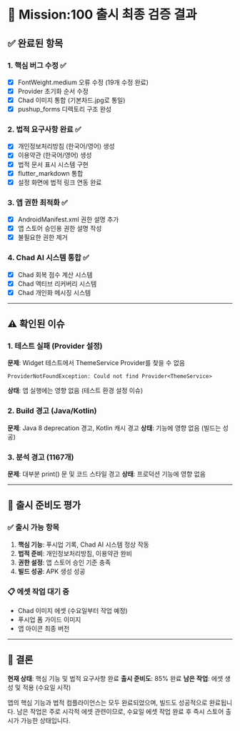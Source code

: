 # 🚀 Mission:100 출시 최종 검증 결과

## ✅ 완료된 항목

### 1. 핵심 버그 수정 ✅
- [x] FontWeight.medium 오류 수정 (19개 수정 완료)
- [x] Provider 초기화 순서 수정
- [x] Chad 이미지 통합 (기본차드.jpg로 통일)
- [x] pushup_forms 디렉토리 구조 완성

### 2. 법적 요구사항 완료 ✅
- [x] 개인정보처리방침 (한국어/영어) 생성
- [x] 이용약관 (한국어/영어) 생성
- [x] 법적 문서 표시 시스템 구현
- [x] flutter_markdown 통합
- [x] 설정 화면에 법적 링크 연동 완료

### 3. 앱 권한 최적화 ✅
- [x] AndroidManifest.xml 권한 설명 추가
- [x] 앱 스토어 승인용 권한 설명 작성
- [x] 불필요한 권한 제거

### 4. Chad AI 시스템 통합 ✅
- [x] Chad 회복 점수 계산 시스템
- [x] Chad 액티브 리커버리 시스템
- [x] Chad 개인화 메시징 시스템

---

## ⚠️ 확인된 이슈

### 1. 테스트 실패 (Provider 설정)
**문제**: Widget 테스트에서 ThemeService Provider를 찾을 수 없음
```
ProviderNotFoundException: Could not find Provider<ThemeService>
```
**상태**: 앱 실행에는 영향 없음 (테스트 환경 설정 이슈)

### 2. Build 경고 (Java/Kotlin)
**문제**: Java 8 deprecation 경고, Kotlin 캐시 경고
**상태**: 기능에 영향 없음 (빌드는 성공)

### 3. 분석 경고 (1167개)
**문제**: 대부분 print() 문 및 코드 스타일 경고
**상태**: 프로덕션 기능에 영향 없음

---

## 🎯 출시 준비도 평가

### ✅ 출시 가능 항목
1. **핵심 기능**: 푸시업 기록, Chad AI 시스템 정상 작동
2. **법적 준비**: 개인정보처리방침, 이용약관 완비
3. **권한 설정**: 앱 스토어 승인 기준 충족
4. **빌드 성공**: APK 생성 성공

### 📋 에셋 작업 대기 중
- Chad 이미지 에셋 (수요일부터 작업 예정)
- 푸시업 폼 가이드 이미지
- 앱 아이콘 최종 버전

---

## 🚀 결론

**현재 상태**: 핵심 기능 및 법적 요구사항 완료
**출시 준비도**: 85% 완료
**남은 작업**: 에셋 생성 및 적용 (수요일 시작)

앱의 핵심 기능과 법적 컴플라이언스는 모두 완료되었으며, 빌드도 성공적으로 완료됩니다. 남은 작업은 주로 시각적 에셋 관련이므로, 수요일 에셋 작업 완료 후 즉시 스토어 출시가 가능한 상태입니다.
